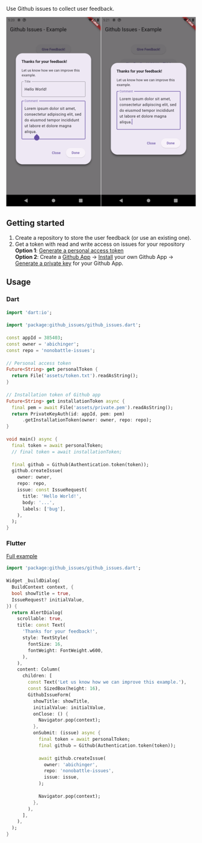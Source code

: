 <!--
This README describes the package. If you publish this package to pub.dev,
this README's contents appear on the landing page for your package.

For information about how to write a good package README, see the guide for
[writing package pages](https://dart.dev/guides/libraries/writing-package-pages).

For general information about developing packages, see the Dart guide for
[creating packages](https://dart.dev/guides/libraries/create-library-packages)
and the Flutter guide for
[developing packages and plugins](https://flutter.dev/developing-packages).
-->

Use Github issues to collect user feedback.

<img src="https://github.com/abichinger/github-issues/raw/main/screenshots/screenshots.png" alt="Screenshots">

## Getting started

1. Create a repository to store the user feedback (or use an existing one).
2. Get a token with read and write access on issues for your repository <br />
**Option 1**: [Generate a personal access token](https://docs.github.com/en/authentication/keeping-your-account-and-data-secure/managing-your-personal-access-tokens) <br />
**Option 2**: Create a [Github App](https://docs.github.com/en/apps/creating-github-apps/registering-a-github-app/registering-a-github-app) -> [Install](https://docs.github.com/en/enterprise-cloud@latest/apps/using-github-apps/installing-your-own-github-app) your own Github App -> [Generate a private key](https://docs.github.com/en/apps/creating-github-apps/authenticating-with-a-github-app/managing-private-keys-for-github-apps) for your Github App.

## Usage

### Dart

```dart
import 'dart:io';

import 'package:github_issues/github_issues.dart';

const appId = 385403;
const owner = 'abichinger';
const repo = 'nonobattle-issues';

// Personal access token
Future<String> get personalToken {
  return File('assets/token.txt').readAsString();
}

// Installation token of Github app
Future<String> get installationToken async {
  final pem = await File('assets/private.pem').readAsString();
  return PrivateKeyAuth(id: appId, pem: pem)
      .getInstallationToken(owner: owner, repo: repo);
}

void main() async {
  final token = await personalToken;
  // final token = await installationToken;

  final github = Github(Authentication.token(token));
  github.createIssue(
    owner: owner,
    repo: repo,
    issue: const IssueRequest(
      title: 'Hello World!',
      body: '...',
      labels: ['bug'],
    ),
  );
}
```

### Flutter

[Full example](https://pub.dev/packages/github_issues/example)

```dart
import 'package:github_issues/github_issues.dart';

Widget _buildDialog(
  BuildContext context, {
  bool showTitle = true,
  IssueRequest? initialValue,
}) {
  return AlertDialog(
    scrollable: true,
    title: const Text(
      'Thanks for your feedback!',
      style: TextStyle(
        fontSize: 16,
        fontWeight: FontWeight.w600,
      ),
    ),
    content: Column(
      children: [
        const Text('Let us know how we can improve this example.'),
        const SizedBox(height: 16),
        GithubIssueForm(
          showTitle: showTitle,
          initialValue: initialValue,
          onClose: () {
            Navigator.pop(context);
          },
          onSubmit: (issue) async {
            final token = await personalToken;
            final github = Github(Authentication.token(token));

            await github.createIssue(
              owner: 'abichinger',
              repo: 'nonobattle-issues',
              issue: issue,
            );

            Navigator.pop(context);
          },
        ),
      ],
    ),
  );
}
```
